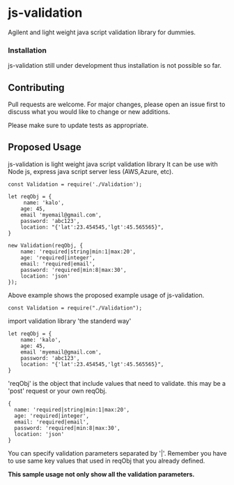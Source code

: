 # js-validation

Agilent and light weight java script validation library for dummies.

### Installation

js-validation still under development thus installation is not possible so far.

## Contributing

Pull requests are welcome. For major changes, please open an issue first to discuss what you would like to change or new additions.

Please make sure to update tests as appropriate.

## Proposed Usage

js-validation is light weight java script validation library It can be use with Node js, express java script server less (AWS,Azure, etc).

```node
const Validation = require('./Validation');

let reqObj = {
     name: 'kalo',
    age: 45,
    email 'myemail@gmail.com',
    password: 'abc123',
    location: "{'lat':23.454545,'lgt':45.565565}",
}

new Validation(reqObj, {
    name: 'required|string|min:1|max:20',
    age: 'required|integer',
    email: 'required|email',
    password: 'required|min:8|max:30',
    location: 'json'
});
```

Above example shows the proposed example usage of js-validation.

```node
const Validation = require("./Validation");
```

import validation library 'the standerd way'

```node
let reqObj = {
    name: 'kalo',
    age: 45,
    email 'myemail@gmail.com',
    password: 'abc123',
    location: "{'lat':23.454545,'lgt':45.565565}",
}
```

'reqObj' is the object that include values that need to validate. this may be a 'post' request or your own reqObj.

```node
{
  name: 'required|string|min:1|max:20',
  age: 'required|integer',
  email: 'required|email',
  password: 'required|min:8|max:30',
  location: 'json'
}
```

You can specify validation parameters separated by '|'. Remember you have to use same key values that used in reqObj that you already defined.

**This sample usage not only show all the validation parameters.**
